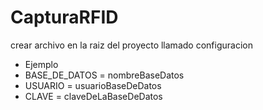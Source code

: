 # CapturaRFID
crear archivo en la raiz del proyecto llamado configuracion  

* Ejemplo
* BASE_DE_DATOS = nombreBaseDatos
* USUARIO =  usuarioBaseDeDatos
* CLAVE = claveDeLaBaseDeDatos
